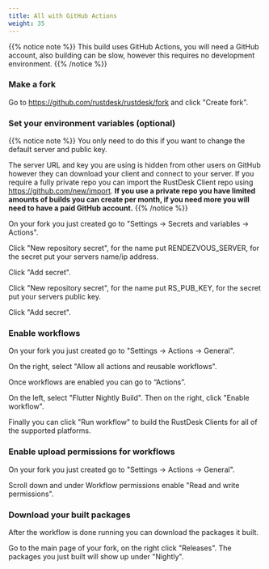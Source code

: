```yaml
---
title: All with GitHub Actions
weight: 35
---
```


{{% notice note %}}
This build uses GitHub Actions, you will need a GitHub account, also building can be slow, however this requires no development environment.
{{% /notice %}}

### Make a fork

Go to https://github.com/rustdesk/rustdesk/fork and click "Create fork".

### Set your environment variables (optional)

{{% notice note %}}
You only need to do this if you want to change the default server and public key.

The server URL and key you are using is hidden from other users on GitHub however they can download your client and connect to your server. If you require a fully private repo you can import the RustDesk Client repo using https://github.com/new/import. **If you use a private repo you have limited amounts of builds you can create per month, if you need more you will need to have a paid GitHub account.**
{{% /notice %}}

On your fork you just created go to "Settings → Secrets and variables → Actions".

Click "New repository secret", for the name put RENDEZVOUS_SERVER, for the secret put your servers name/ip address.

Click "Add secret".

Click "New repository secret", for the name put RS_PUB_KEY, for the secret put your servers public key.

Click "Add secret".

### Enable workflows

On your fork you just created go to "Settings → Actions → General".

On the right, select "Allow all actions and reusable workflows".

Once workflows are enabled you can go to “Actions”.

On the left, select "Flutter Nightly Build". Then on the right, click "Enable workflow".

Finally you can click "Run workflow" to build the RustDesk Clients for all of the supported platforms.

### Enable upload permissions for workflows

On your fork you just created go to "Settings → Actions → General".

Scroll down and under Workflow permissions enable "Read and write permissions".

### Download your built packages

After the workflow is done running you can download the packages it built.

Go to the main page of your fork, on the right click "Releases". The packages you just built will show up under "Nightly".
